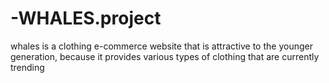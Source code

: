 # -WHALES.project
whales is a clothing e-commerce website that is attractive to the younger generation, because it provides various types of clothing that are currently trending
